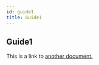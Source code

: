 ```yaml
---
id: guide1
title: Guide1
---
```


## Guide1
This is a link to [another document.](intro/mission.md)  
